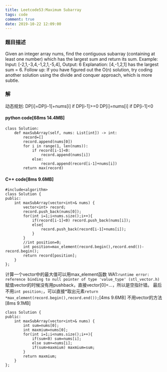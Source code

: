 ```yaml
---
title: Leetcode53:Maximum Subarray
tags: code
comment: true
date: 2019-10-22 12:09:00
---
```

### 题目描述
Given an integer array nums, find the contiguous subarray (containing at least one number) which has the largest sum and return its sum.
Example:
Input: [-2,1,-3,4,-1,2,1,-5,4],
Output: 6
Explanation: [4,-1,2,1] has the largest sum = 6.
Follow up:
If you have figured out the O(n) solution, try coding another solution using the divide and conquer approach, which is more subtle.
### 解
动态规划:
DP[i]=DP[i-1]+nums[i] if DP[i-1]>=0
DP[i]=nums[i] if DP[i-1]<0
#### python code[68ms 14.4MB]
```
class Solution:
    def maxSubArray(self, nums: List[int]) -> int:
        record=[]
        record.append(nums[0])
        for i in range(1, len(nums)):
            if record[i-1]<0:
                record.append(nums[i])
            else:
                record.append(record[i-1]+nums[i])
        return max(record)
```
#### C++ code[8ms 9.6MB]
```
#include<algorithm>
class Solution {
public:
    int maxSubArray(vector<int>& nums) {
        vector<int> record;
        record.push_back(nums[0]);
        for(int i=1;i<nums.size();i++){
            if(record[i-1]<0) record.push_back(nums[i]);
            else{
                record.push_back(record[i-1]+nums[i]);
            }
        }
        //int position=0;
        int position=max_element(record.begin(),record.end())-record.begin();
        return record[position];
    }
};
```
计算一个vector中的最大值可以用max_element函数
WA1:`runtime error: reference binding to null pointer of type 'value_type' (stl_vector.h)`赋值vector的时候没有用pushback，直接vector[0]=...，所以是空指针错。
最后不用`int position;`，可以直接*取出元素`return *max_element(record.begin(),record.end());`[4ms 9.6MB]
不用vector的方法[8ms 9.1MB]
```
class Solution {
public:
    int maxSubArray(vector<int>& nums) {
        int sum=nums[0];
        int maxmium=nums[0];
        for(int i=1;i<nums.size();i++){
            if(sum<0) sum=nums[i];
            else sum+=nums[i];
            if(sum>maxmium) maxmium=sum;
        }
        return maxmium;
    }
};
```
